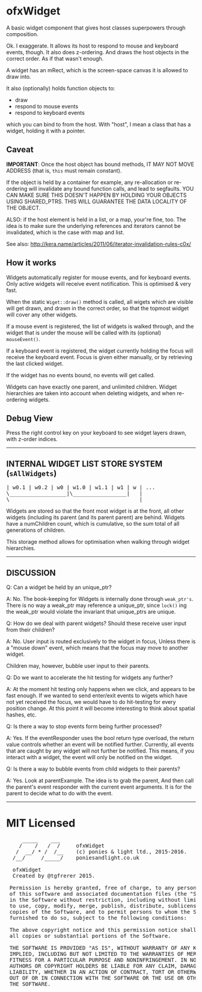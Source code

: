 # ofxWidget

A basic widget component that gives host classes superpowers
through composition.

Ok. I exaggerate. It allows its host to respond to
mouse and keyboard events, though. It also does z-ordering.
And draws the host objects in the correct order.
As if that wasn't enough.

A widget has an mRect, which is the screen-space canvas it 
is allowed to draw into. 

It also (optionally) holds function objects to:

  + draw
  + respond to mouse events
  + respond to keyboard events

which you can bind to from the host. With "host", I mean a 
class that has a widget, holding it with a pointer.

## Caveat

**IMPORTANT**: Once the host object has bound methods, IT MAY 
NOT MOVE ADDRESS (that is, `this` must remain constant). 

If the object is held by a container for example, any re-allocation 
or re-ordering will invalidate any bound function calls, and
lead to segfaults. YOU CAN MAKE SURE THIS DOESN'T HAPPEN BY
HOLDING YOUR OBJECTS USING SHARED_PTRS. THIS WILL GUARANTEE
THE DATA LOCALITY OF THE OBJECT.

ALSO: if the host element is held in a list, or a map, your're
fine, too. The idea is to make sure the underlying references 
and iterators cannot be invalidated, which is the case with
map and list.

See also: http://kera.name/articles/2011/06/iterator-invalidation-rules-c0x/

## How it works

Widgets automatically register for mouse events, and for keyboard
events. Only active widgets will receive event notification. This is 
optimised & very fast.

When the static `Wiget::draw()` method is called, all wigets
which are visible will get drawn, and drawn in the correct 
order, so that the topmost widget will cover any other 
widgets.

If a mouse event is registered, the list of widgets is walked
through, and the widget that is under the mouse will be called
with its (optional) `mouseEvent()`. 

If a keyboard event is registered, the widget currently holding
the focus will receive the keyboard event. Focus is given either
manually, or by retrieving the last clicked widget.

If the widget has no events bound, no events will get called.

Widgets can have exactly one parent, and unlimited children. 
Widget hierarchies are taken into account when deleting widgets, 
and when re-ordering widgets.

## Debug View

Press the right control key on your keyboard to see widget layers 
drawn, with z-order indices.

-------------------------------------------------------------

## INTERNAL WIDGET LIST STORE SYSTEM (`sAllWidgets`)

<pre>
| w0.1 | w0.2 | w0 | w1.0 | w1.1 | w1 | w | ...
\__________________|\_________________|	  |
\_________________________________________|
</pre>

Widgets are stored so that the front most widget is at the front,
all other widgets (including its parent (and its parent parent) are
behind. Widgets have a numChildren count, which is cumulative, so 
the sum total of all generations of children.

This storage method allows for optimisation when walking through 
widget hierarchies.

-------------------------------------------------------------

## DISCUSSION

Q: Can a widget be held by an unique_ptr?

A: No. The book-keeping for Widgets is internally done through
   `weak_ptr's`. There is no way a weak_ptr may reference a 
   unique_ptr, since `lock()` ing the weak_ptr would violate the 
   invariant that unique_ptrs are unique.

Q: How do we deal with parent widgets? Should these receive 
   user input from their children? 

A: No. User input is routed exclusively to the widget in focus,
   Unless there is a "mouse down" event, which means that 
   the focus may move to another widget.
								 
   Children may, however, bubble user input to their parents.

Q: Do we want to accelerate the hit testing for widgets any 
   further?

A: At the moment hit testing only happens when we click, and 
   appears to be fast enough. If we wanted to send enter/exit
   events to wigets which have not yet received the focus, 
   we would have to do hit-testing for every position change.
   At this point it will become interesting to think about 
   spatial hashes, etc.

Q: Is there a way to stop events form being further processed?

A: Yes. If the eventResponder uses the bool return type overload,
   the return value controls whether an event will be notified 
   further. Currently, all events that are caught by any widget
   will not further be notified. This means, if you interact with
   a widget, the event will only be notified on the widget.

Q: Is there a way to bubble events from child widgets to their
   parents?

A: Yes. Look at parentExample. The idea is to grab the parent,
   And then call the parent's event responder with the current
   event arguments. It is for the parent to decide what to do 
   with the event.

------------------------------------------------------------

# MIT Licensed

<pre>
     _____    ___     
    /    /   /  /     ofxWidget
   /  __/ * /  /__    (c) ponies & light ltd., 2015-2016. 
  /__/     /_____/    poniesandlight.co.uk

  ofxWidget
  Created by @tgfrerer 2015.
  
 Permission is hereby granted, free of charge, to any person obtaining a copy
 of this software and associated documentation files (the "Software"), to deal
 in the Software without restriction, including without limitation the rights
 to use, copy, modify, merge, publish, distribute, sublicense, and/or sell
 copies of the Software, and to permit persons to whom the Software is
 furnished to do so, subject to the following conditions:
 
 The above copyright notice and this permission notice shall be included in
 all copies or substantial portions of the Software.
 
 THE SOFTWARE IS PROVIDED "AS IS", WITHOUT WARRANTY OF ANY KIND, EXPRESS OR
 IMPLIED, INCLUDING BUT NOT LIMITED TO THE WARRANTIES OF MERCHANTABILITY,
 FITNESS FOR A PARTICULAR PURPOSE AND NONINFRINGEMENT. IN NO EVENT SHALL THE
 AUTHORS OR COPYRIGHT HOLDERS BE LIABLE FOR ANY CLAIM, DAMAGES OR OTHER
 LIABILITY, WHETHER IN AN ACTION OF CONTRACT, TORT OR OTHERWISE, ARISING FROM,
 OUT OF OR IN CONNECTION WITH THE SOFTWARE OR THE USE OR OTHER DEALINGS IN
 THE SOFTWARE.

</pre>
